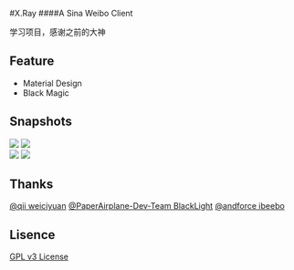 #X.Ray
####A Sina Weibo Client

学习项目，感谢之前的大神

Feature
-----
  * Material Design
  * Black Magic
  
Snapshots
-----
  ![](https://github.com/jas0nchen/X.Ray/blob/master/snapshot/device-2015-04-21-200832.png) ![](https://github.com/jas0nchen/X.Ray/blob/master/snapshot/device-2015-04-21-200939.png)</br>
  ![](https://github.com/jas0nchen/X.Ray/blob/master/snapshot/device-2015-04-21-201018.png) ![](https://github.com/jas0nchen/X.Ray/blob/master/snapshot/device-2015-04-21-201106.png)

Thanks
-----
  [@qii weiciyuan](https://github.com/qii/weiciyuan)
  [@PaperAirplane-Dev-Team BlackLight](https://github.com/PaperAirplane-Dev-Team/BlackLight)
  [@andforce ibeebo](https://github.com/andforce/Beebo/)

Lisence
------
  [GPL v3 License](https://github.com/jas0nchen/X.Ray/blob/master/LICENSE)
